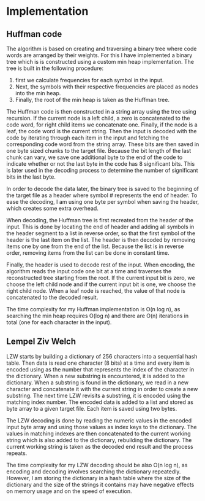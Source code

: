 # Implementation

## Huffman code

The algorithm is based on creating and traversing a binary tree where code words are arranged by their weights. For this I have implemented a binary tree which is is constructed using a custom min heap implementation. The tree is built in the following procedure:

1. first we calculate frequencies for each symbol in the input.
2. Next, the symbols with their respective frequencies are placed as nodes into the min heap. 
3. Finally, the root of the min heap is taken as the Huffman tree.

The Huffman code is then constructed in a string array using the tree using recursion. If the current node is a left child, a zero is concatenated to the code word, for right child items we concatenate one. Finally, if the node is a leaf, the code word is the current string. Then the input is decoded with the code by iterating through each item in the input and fetching the corresponding code word from the string array. These bits are then saved in one byte sized chunks to the target file. Because the bit length of the last chunk can vary, we save one additional byte to the end of the code to indicate whether or not the last byte in the code has 8 significant bits. This is later used in the decoding process to determine the number of significant bits in the last byte.

In order to decode the data later, the binary tree is saved to the beginning of the target file as a header where symbol # represents the end of header. To ease the decoding, I am using one byte per symbol when saving the header, which creates some extra overhead. 

When decoding, the Huffman tree is first recreated from the header of the input. This is done by locating the end of header and adding all symbols in the  header segment to a list in reverse order, so that the first symbol of the header is the last item on the list. The header is then decoded by removing items one by one from the end of the list. Because the list is in reverse order, removing items from the list can be done in constant time. 

Finally, the header is used to decode rest of the input. When encoding, the algorithm reads the input code one bit at a time and traverses the reconstructed tree starting from the root. If the current input bit is zero, we choose the left child node and if the current input bit is one, we choose the right child node. When a leaf node is reached, the value of that node is concatenated to the decoded result. 

The time complexity for my Huffman implementation is O(n log n), as searching the min heap requires O(log n) and there are O(n) iterations in total (one for each character in the input).

## Lempel Ziv Welch

LZW starts by building a dictionary of 256 characters into a sequential hash table. Then data is read one character (8 bits) at a time and every item is encoded using as the number that represents the index of the character in the dictionary. When a new substring is encountered, it is added to the dictionary. When a substring is found in the dictionary, we read in a new character and concatenate it with the current string in order to create a new substring. The next time LZW revisits a substring, it is encoded using the matching index number. The encoded data is added to a list and stored as byte array to a given target file. Each item is saved using two bytes.

The LZW decoding is done by reading the numeric values in the encoded input byte array and using those values as index keys to the dictionary. The values in matching indexes are then concatenated to the current working string which is also added to the dictionary, rebuilding the dictionary. The current working string is taken as the decoded end result and the process repeats. 

The time complexity for my LZW decoding should be also O(n log n), as encoding and decoding involves searching the dictionary repeatedly. However, I am storing the dictionary in a hash table where the size of the dictionary and the size of the strings it contains may have negative effects on memory usage and on the speed of execution. 
